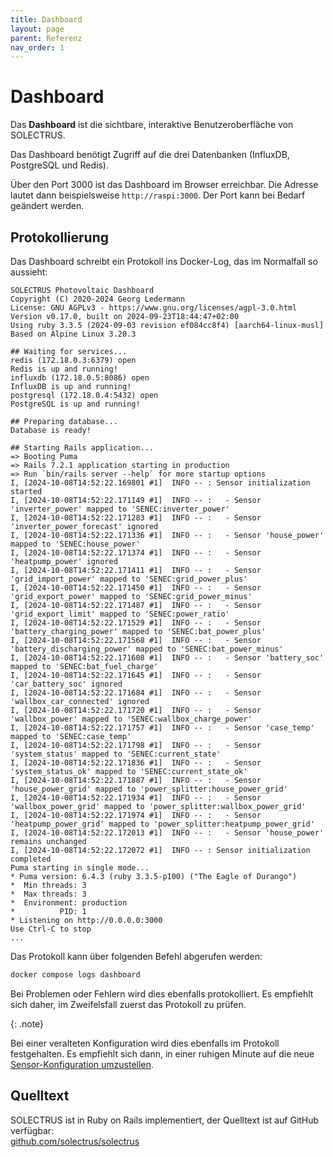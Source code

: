 ```yaml
---
title: Dashboard
layout: page
parent: Referenz
nav_order: 1
---
```


# Dashboard

Das **Dashboard** ist die sichtbare, interaktive Benutzeroberfläche von SOLECTRUS.

Das Dashboard benötigt Zugriff auf die drei Datenbanken (InfluxDB, PostgreSQL und Redis).

Über den Port 3000 ist das Dashboard im Browser erreichbar. Die Adresse lautet dann beispielsweise `http://raspi:3000`. Der Port kann bei Bedarf geändert werden.

## Protokollierung

Das Dashboard schreibt ein Protokoll ins Docker-Log, das im Normalfall so aussieht:

```plaintext
SOLECTRUS Photovoltaic Dashboard
Copyright (C) 2020-2024 Georg Ledermann
License: GNU AGPLv3 - https://www.gnu.org/licenses/agpl-3.0.html
Version v0.17.0, built on 2024-09-23T18:44:47+02:00
Using ruby 3.3.5 (2024-09-03 revision ef084cc8f4) [aarch64-linux-musl]
Based on Alpine Linux 3.20.3

## Waiting for services...
redis (172.18.0.3:6379) open
Redis is up and running!
influxdb (172.18.0.5:8086) open
InfluxDB is up and running!
postgresql (172.18.0.4:5432) open
PostgreSQL is up and running!

## Preparing database...
Database is ready!

## Starting Rails application...
=> Booting Puma
=> Rails 7.2.1 application starting in production
=> Run `bin/rails server --help` for more startup options
I, [2024-10-08T14:52:22.169801 #1]  INFO -- : Sensor initialization started
I, [2024-10-08T14:52:22.171149 #1]  INFO -- :   - Sensor 'inverter_power' mapped to 'SENEC:inverter_power'
I, [2024-10-08T14:52:22.171283 #1]  INFO -- :   - Sensor 'inverter_power_forecast' ignored
I, [2024-10-08T14:52:22.171336 #1]  INFO -- :   - Sensor 'house_power' mapped to 'SENEC:house_power'
I, [2024-10-08T14:52:22.171374 #1]  INFO -- :   - Sensor 'heatpump_power' ignored
I, [2024-10-08T14:52:22.171411 #1]  INFO -- :   - Sensor 'grid_import_power' mapped to 'SENEC:grid_power_plus'
I, [2024-10-08T14:52:22.171450 #1]  INFO -- :   - Sensor 'grid_export_power' mapped to 'SENEC:grid_power_minus'
I, [2024-10-08T14:52:22.171487 #1]  INFO -- :   - Sensor 'grid_export_limit' mapped to 'SENEC:power_ratio'
I, [2024-10-08T14:52:22.171529 #1]  INFO -- :   - Sensor 'battery_charging_power' mapped to 'SENEC:bat_power_plus'
I, [2024-10-08T14:52:22.171568 #1]  INFO -- :   - Sensor 'battery_discharging_power' mapped to 'SENEC:bat_power_minus'
I, [2024-10-08T14:52:22.171608 #1]  INFO -- :   - Sensor 'battery_soc' mapped to 'SENEC:bat_fuel_charge'
I, [2024-10-08T14:52:22.171645 #1]  INFO -- :   - Sensor 'car_battery_soc' ignored
I, [2024-10-08T14:52:22.171684 #1]  INFO -- :   - Sensor 'wallbox_car_connected' ignored
I, [2024-10-08T14:52:22.171720 #1]  INFO -- :   - Sensor 'wallbox_power' mapped to 'SENEC:wallbox_charge_power'
I, [2024-10-08T14:52:22.171757 #1]  INFO -- :   - Sensor 'case_temp' mapped to 'SENEC:case_temp'
I, [2024-10-08T14:52:22.171798 #1]  INFO -- :   - Sensor 'system_status' mapped to 'SENEC:current_state'
I, [2024-10-08T14:52:22.171836 #1]  INFO -- :   - Sensor 'system_status_ok' mapped to 'SENEC:current_state_ok'
I, [2024-10-08T14:52:22.171887 #1]  INFO -- :   - Sensor 'house_power_grid' mapped to 'power_splitter:house_power_grid'
I, [2024-10-08T14:52:22.171934 #1]  INFO -- :   - Sensor 'wallbox_power_grid' mapped to 'power_splitter:wallbox_power_grid'
I, [2024-10-08T14:52:22.171974 #1]  INFO -- :   - Sensor 'heatpump_power_grid' mapped to 'power_splitter:heatpump_power_grid'
I, [2024-10-08T14:52:22.172013 #1]  INFO -- :   - Sensor 'house_power' remains unchanged
I, [2024-10-08T14:52:22.172072 #1]  INFO -- : Sensor initialization completed
Puma starting in single mode...
* Puma version: 6.4.3 (ruby 3.3.5-p100) ("The Eagle of Durango")
*  Min threads: 3
*  Max threads: 3
*  Environment: production
*          PID: 1
* Listening on http://0.0.0.0:3000
Use Ctrl-C to stop
...
```

Das Protokoll kann über folgenden Befehl abgerufen werden:

```bash
docker compose logs dashboard
```

Bei Problemen oder Fehlern wird dies ebenfalls protokolliert. Es empfiehlt sich daher, im Zweifelsfall zuerst das Protokoll zu prüfen.

{: .note}

Bei einer veralteten Konfiguration wird dies ebenfalls im Protokoll festgehalten. Es empfiehlt sich dann, in einer ruhigen Minute auf die neue [Sensor-Konfiguration umzustellen](/wartung/sensor-konfiguration).

## Quelltext

SOLECTRUS ist in Ruby on Rails implementiert, der Quelltext ist auf GitHub verfügbar: \
[github.com/solectrus/solectrus](https://github.com/solectrus/solectrus)
